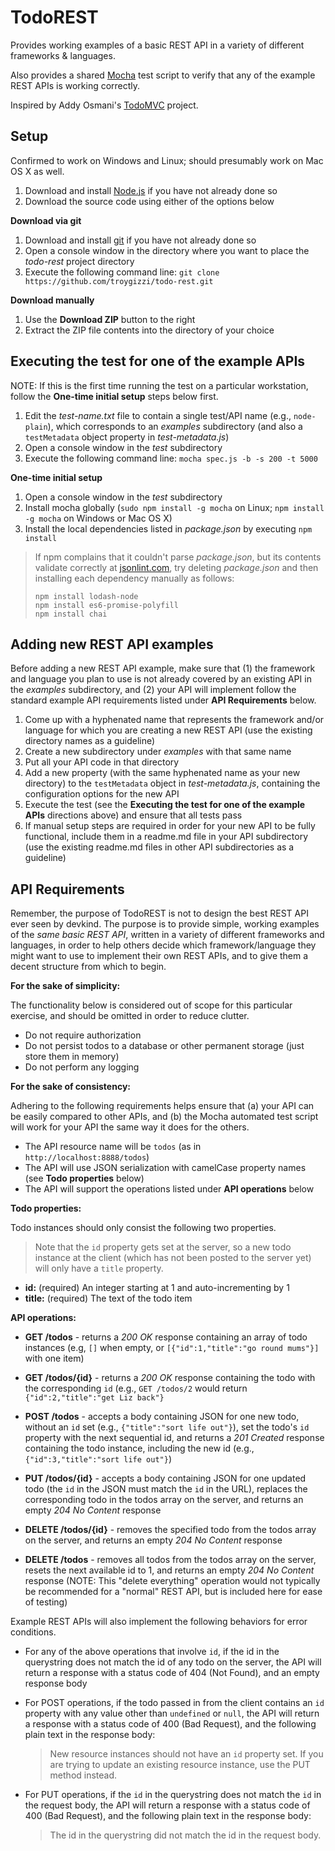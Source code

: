 # TodoREST

Provides working examples of a basic REST API in a variety of different frameworks & languages.

Also provides a shared [Mocha](http://mochajs.org/) test script to verify that any of the example REST APIs is working correctly.

Inspired by Addy Osmani's [TodoMVC](https://github.com/tastejs/todomvc) project.

## Setup

Confirmed to work on Windows and Linux; should presumably work on Mac OS X as well.

1. Download and install [Node.js](http://nodejs.org/download/) if you have not already done so
1. Download the source code using either of the options below

**Download via git**

1. Download and install [git](http://git-scm.com/downloads) if you have not already done so
1. Open a console window in the directory where you want to place the *todo-rest* project directory
1. Execute the following command line: `git clone https://github.com/troygizzi/todo-rest.git`

**Download manually**

1. Use the **Download ZIP** button to the right
1. Extract the ZIP file contents into the directory of your choice

## Executing the test for one of the example APIs

NOTE: If this is the first time running the test on a particular workstation, follow the **One-time initial setup** steps below first.

1. Edit the *test-name.txt* file to contain a single test/API name (e.g., `node-plain`), which corresponds to an *examples* subdirectory (and also a `testMetadata` object property in *test-metadata.js*)
1. Open a console window in the *test* subdirectory
1. Execute the following command line: `mocha spec.js -b -s 200 -t 5000`

**One-time initial setup**
1. Open a console window in the *test* subdirectory
1. Install mocha globally (`sudo npm install -g mocha` on Linux; `npm install -g mocha` on Windows or Mac OS X)
1. Install the local dependencies listed in *package.json* by executing `npm install`

> If npm complains that it couldn't parse *package.json*, but its contents validate correctly at [jsonlint.com](http://jsonlint.com/), try deleting *package.json* and then installing each dependency manually as follows:
>
>     npm install lodash-node
>     npm install es6-promise-polyfill
>     npm install chai

## Adding new REST API examples

Before adding a new REST API example, make sure that (1) the framework and language you plan to use is not already covered by an existing API in the *examples* subdirectory, and (2) your API will implement follow the standard example API requirements listed under **API Requirements** below.

1. Come up with a hyphenated name that represents the framework and/or language for which you are creating a new REST API (use the existing directory names as a guideline)
1. Create a new subdirectory under *examples* with that same name
1. Put all your API code in that directory
1. Add a new property (with the same hyphenated name as your new directory) to the `testMetadata` object in *test-metadata.js*, containing the configuration options for the new API
1. Execute the test (see the **Executing the test for one of the example APIs** directions above) and ensure that all tests pass
1. If manual setup steps are required in order for your new API to be fully functional, include them in a readme.md file in your API subdirectory (use the existing readme.md files in other API subdirectories as a guideline)

## API Requirements

Remember, the purpose of TodoREST is not to design the best REST API ever seen by devkind. The purpose is to provide simple, working examples of the *same basic REST API*, written in a variety of different frameworks and languages, in order to help others decide which framework/language they might want to use to implement their own REST APIs, and to give them a decent structure from which to begin.

**For the sake of simplicity:**

The functionality below is considered out of scope for this particular exercise, and should be omitted in order to reduce clutter.

 - Do not require authorization
 - Do not persist todos to a database or other permanent storage (just store them in memory)
 - Do not perform any logging

**For the sake of consistency:**

Adhering to the following requirements helps ensure that (a) your API can be easily compared to other APIs, and (b) the Mocha automated test script will work for your API the same way it does for the others.

 - The API resource name will be `todos` (as in `http://localhost:8888/todos`)
 - The API will use JSON serialization with camelCase property names (see **Todo properties** below)
 - The API will support the operations listed under **API operations** below

**Todo properties:**

Todo instances should only consist the following two properties.

> Note that the `id` property gets set at the server, so a new todo instance at the client (which has not been posted to the server yet) will only have a `title` property.

 - **id:** (required) An integer starting at 1 and auto-incrementing by 1
 - **title:** (required) The text of the todo item

**API operations:**

 - **GET /todos** - returns a *200 OK* response containing an array of todo instances (e.g, `[]` when empty, or `[{"id":1,"title":"go round mums"}]` with one item)

 - **GET /todos/{id}** - returns a *200 OK* response containing the todo with the corresponding `id` (e.g., `GET /todos/2` would return `{"id":2,"title":"get Liz back"}`

 - **POST /todos** - accepts a body containing JSON for one new todo, without an `id` set (e.g., `{"title":"sort life out"}`), set the todo's `id` property with the next sequential id, and returns a *201 Created* response containing the todo instance, including the new id (e.g., `{"id":3,"title":"sort life out"}`)

 - **PUT /todos/{id}** - accepts a body containing JSON for one updated todo (the `id` in the JSON must match the `id` in the URL), replaces the corresponding todo in the todos array on the server, and returns an empty *204 No Content* response

 - **DELETE /todos/{id}** - removes the specified todo from the todos array on the server, and returns an empty *204 No Content* response

 - **DELETE /todos** - removes all todos from the todos array on the server, resets the next available id to 1, and returns an empty *204 No Content* response (NOTE: This "delete everything" operation would not typically be recommended for a "normal" REST API, but is included here for ease of testing)

Example REST APIs will also implement the following behaviors for error conditions.

- For any of the above operations that involve `id`, if the id in the querystring does not match the id of any todo on the server, the API will return a response with a status code of 404 (Not Found), and an empty response body

- For POST operations, if the todo passed in from the client contains an `id` property with any value other than `undefined` or `null`, the API will return a response with a status code of 400 (Bad Request), and the following plain text in the response body:

  > New resource instances should not have an `id` property set. If you are trying to update an existing resource instance, use the PUT method instead.

- For PUT operations, if the `id` in the querystring does not match the `id` in the request body, the API will return a response with a status code of 400 (Bad Request), and the following plain text in the response body:

  > The id in the querystring did not match the id in the request body.
